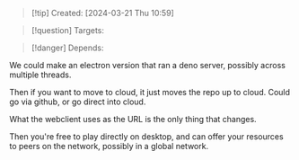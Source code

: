 
>[!tip] Created: [2024-03-21 Thu 10:59]

>[!question] Targets: 

>[!danger] Depends: 

We could make an electron version that ran a deno server, possibly across multiple threads.

Then if you want to move to cloud, it just moves the repo up to cloud.
Could go via github, or go direct into cloud.

What the webclient uses as the URL is the only thing that changes.

Then you're free to play directly on desktop, and can offer your resources to peers on the network, possibly in a global network.